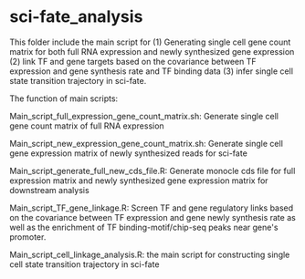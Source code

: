 # sci-fate_analysis

This folder include the main script for (1) Generating single cell gene count matrix for both full RNA expression and newly synthesized gene expression (2) link TF and gene targets based on the covariance between TF expression and gene synthesis rate and TF binding data (3) infer single cell state transition trajectory in sci-fate.

The function of main scripts:

Main_script_full_expression_gene_count_matrix.sh:
Generate single cell gene count matrix of full RNA expression

Main_script_new_expression_gene_count_matrix.sh:
Generate single cell gene expression matrix of newly synthesized reads for sci-fate

Main_script_generate_full_new_cds_file.R:
Generate monocle cds file for full expression matrix and newly synthesized gene expression matrix for downstream analysis

Main_script_TF_gene_linkage.R:
Screen TF and gene regulatory links based on the covariance between TF expression and gene newly synthesis rate as well as the enrichment of TF binding-motif/chip-seq peaks near gene's promoter.

Main_script_cell_linkage_analysis.R:
the main script for constructing single cell state transition trajectory in sci-fate
